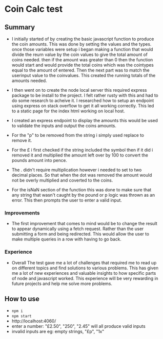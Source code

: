 # Coin Calc test
## Summary
- I initially started of by creating the basic javascript function to produce the coin amounts. This was done by setting the values and the types. once those variables were setup i began making a function that would divide the reurn value by the coin values to give the total amount of coins needed. then if the amount was greater than 0 then the function would start and would provide the total coins which was the cointypes equal to the amount of entered. Then the next part was to match the userinput value to the coinvalues. This created the running totals of the amounts needed.

- I then went on to create the node local server this required express package to be install to the project. I felt rather rusty with this and had to do some research to acheive it. I researched how to setup an endpoint using express on stack overflow to get it all working correctly. This led to a static page for the index html working on local host.

- I created an express endpoint to display the amounts this would be used to validate the inputs and output the coins amounts.

- For the "p" to be removed from the string i simply used replace to remove it. 

- For the £ i first checked if the string included the symbol then if it did i removed it and multiplied the amount left over by 100 to convert the pounds amount into pence.

- The . didn't require multiplication however i needed to set to two decimal places. So that when the dot was removed the amount would not be overly multiplied and coverted to the coins.

- For the isNaN section of the function this was done to make sure that any string that wasn't caught by the pound or p logic was thrown as an error. This then prompts the user to enter a valid input.

### Improvements
- The first improvement that comes to mind would be to change the result to appear dynamically using a fetch request. Rather than the user submitting a form and being redirected. This would allow the user to make multiple queries in a row with having to go back.

### Experience
- Overall The test gave me a lot of challenges that required me to read up on different topics and find solutions to various problems. This has given me a lot of new experiences and valuable insights to how specific parts of node and javascript worked. This experience will be very rewarding in future projects and help me solve more problems.

## How to use
- `npm i` 
- `npm start` 
- http://localhost:4060/
- enter a number: "£2.50", "250", "2.45" will all produce valid inputs
- invalid inputs are eg: empty strings, "£p", "1x"